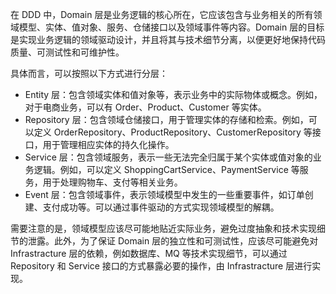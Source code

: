 在 DDD 中，Domain 层是业务逻辑的核心所在，它应该包含与业务相关的所有领域模型、实体、值对象、服务、仓储接口以及领域事件等内容。Domain 层的目标是实现业务逻辑的领域驱动设计，并且将其与技术细节分离，以便更好地保持代码质量、可测试性和可维护性。

具体而言，可以按照以下方式进行分层：

- Entity 层：包含领域实体和值对象等，表示业务中的实际物体或概念。例如，对于电商业务，可以有 Order、Product、Customer 等实体。
- Repository 层：包含领域仓储接口，用于管理实体的存储和检索。例如，可以定义 OrderRepository、ProductRepository、CustomerRepository 等接口，用于管理相应实体的持久化操作。
- Service 层：包含领域服务，表示一些无法完全归属于某个实体或值对象的业务逻辑。例如，可以定义 ShoppingCartService、PaymentService 等服务，用于处理购物车、支付等相关业务。
- Event 层：包含领域事件，表示领域模型中发生的一些重要事件，如订单创建、支付成功等。可以通过事件驱动的方式实现领域模型的解耦。

需要注意的是，领域模型应该尽可能地贴近实际业务，避免过度抽象和技术实现细节的泄露。此外，为了保证 Domain 层的独立性和可测试性，应该尽可能避免对 Infrastracture 层的依赖，例如数据库、MQ 等技术实现细节，可以通过 Repository 和 Service 接口的方式暴露必要的操作，由 Infrastracture 层进行实现。
